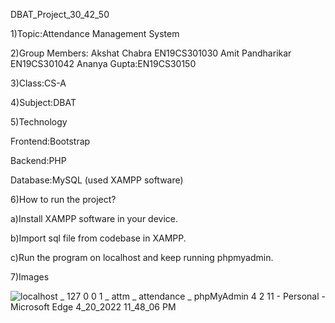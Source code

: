 DBAT_Project_30_42_50

1)Topic:Attendance Management System

2)Group Members:
              Akshat Chabra EN19CS301030
              Amit Pandharikar EN19CS301042
              Ananya Gupta:EN19CS30150
              
3)Class:CS-A

4)Subject:DBAT

5)Technology

Frontend:Bootstrap

Backend:PHP

Database:MySQL (used XAMPP software)

6)How to run the project?

 a)Install XAMPP software in your device.
 
 b)Import sql file from codebase in XAMPP.
 
 c)Run the program on localhost and keep running phpmyadmin.
 
 
7)Images

![localhost _ 127 0 0 1 _ attm _ attendance _ phpMyAdmin 4 2 11 - Personal - Microsoft​ Edge 4_20_2022 11_48_06 PM](https://user-images.githubusercontent.com/59620280/164296761-ff55edc7-0daa-470e-ba96-3f964825e572.png)

